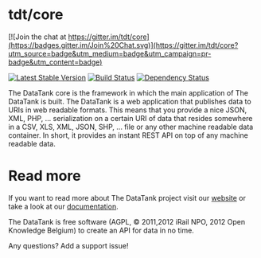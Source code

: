 # tdt/core

[![Join the chat at https://gitter.im/tdt/core](https://badges.gitter.im/Join%20Chat.svg)](https://gitter.im/tdt/core?utm_source=badge&utm_medium=badge&utm_campaign=pr-badge&utm_content=badge)


[![Latest Stable Version](https://poser.pugx.org/tdt/core/version.png)](https://packagist.org/packages/tdt/core)
[![Build Status](https://travis-ci.org/tdt/core.svg?branch=development)](https://travis-ci.org/tdt/core) [![Dependency Status](https://www.versioneye.com/php/tdt:core/badge.png)](https://www.versioneye.com/php/tdt:core)

The DataTank core is the framework in which the main application of The DataTank is built. The DataTank is a web application that publishes data to URIs in web readable formats. This means that you provide a nice JSON, XML, PHP, ... serialization on a certain URI of data that resides somewhere in a CSV, XLS, XML, JSON, SHP, ... file or any other machine readable data container. In short, it provides an instant REST API on top of any machine readable data.

# Read more

If you want to read more about The DataTank project visit our [website](http://thedatatank.com) or take a look at our [documentation](http://docs.thedatatank.com).

The DataTank is free software (AGPL, © 2011,2012 iRail NPO, 2012 Open Knowledge Belgium) to create an API for data in no time.

Any questions? Add a support issue!
